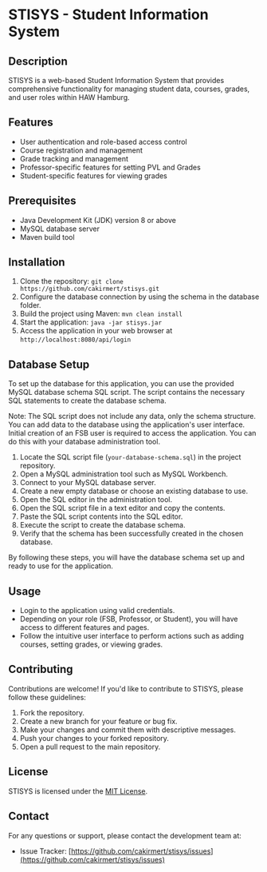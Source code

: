 # STISYS - Student Information System

## Description
STISYS is a web-based Student Information System that provides comprehensive functionality for managing student data, courses, grades, and user roles within HAW Hamburg.

## Features
- User authentication and role-based access control
- Course registration and management
- Grade tracking and management
- Professor-specific features for setting PVL and Grades
- Student-specific features for viewing grades

## Prerequisites
- Java Development Kit (JDK) version 8 or above
- MySQL database server
- Maven build tool

## Installation
1. Clone the repository: `git clone https://github.com/cakirmert/stisys.git`
2. Configure the database connection by using the schema in the database folder.
3. Build the project using Maven: `mvn clean install`
4. Start the application: `java -jar stisys.jar`
5. Access the application in your web browser at `http://localhost:8080/api/login`

## Database Setup
To set up the database for this application, you can use the provided MySQL database schema SQL script. The script contains the necessary SQL statements to create the database schema.

Note: The SQL script does not include any data, only the schema structure. You can add data to the database using the application's user interface. Initial creation of an FSB user is required to access the application. You can do this with your database administration tool.

1. Locate the SQL script file (`your-database-schema.sql`) in the project repository.
2. Open a MySQL administration tool such as MySQL Workbench.
3. Connect to your MySQL database server.
4. Create a new empty database or choose an existing database to use.
5. Open the SQL editor in the administration tool.
6. Open the SQL script file in a text editor and copy the contents.
7. Paste the SQL script contents into the SQL editor.
8. Execute the script to create the database schema.
9. Verify that the schema has been successfully created in the chosen database.

By following these steps, you will have the database schema set up and ready to use for the application.

## Usage
- Login to the application using valid credentials.
- Depending on your role (FSB, Professor, or Student), you will have access to different features and pages.
- Follow the intuitive user interface to perform actions such as adding courses, setting grades, or viewing grades.

## Contributing
Contributions are welcome! If you'd like to contribute to STISYS, please follow these guidelines:
1. Fork the repository.
2. Create a new branch for your feature or bug fix.
3. Make your changes and commit them with descriptive messages.
4. Push your changes to your forked repository.
5. Open a pull request to the main repository.

## License
STISYS is licensed under the [MIT License](LICENSE).

## Contact
For any questions or support, please contact the development team at:
- Issue Tracker: [https://github.com/cakirmert/stisys/issues](https://github.com/cakirmert/stisys/issues)

